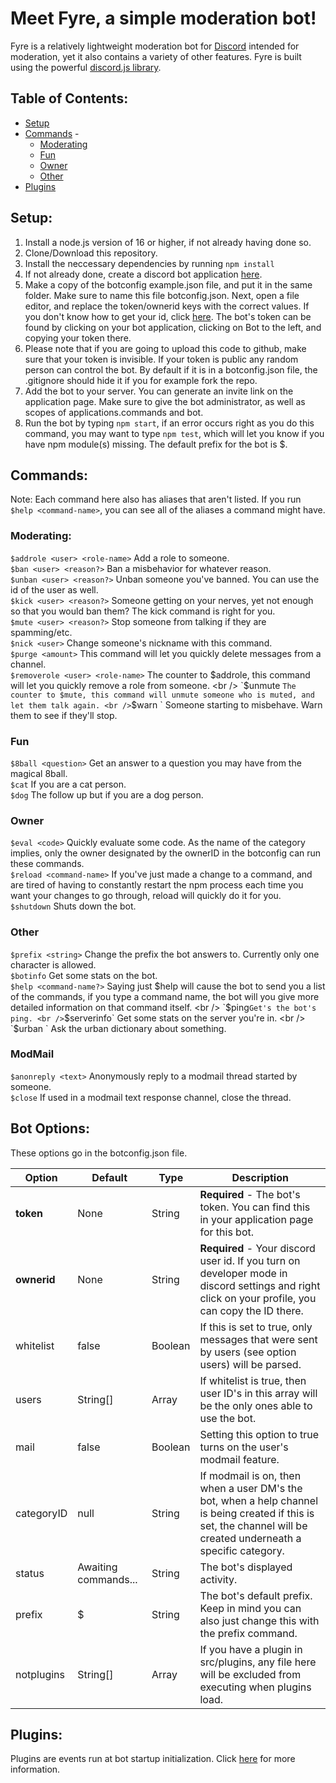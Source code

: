 # Meet Fyre, a simple moderation bot!
Fyre is a relatively lightweight moderation bot for <a href="https://discordapp.com/" target="_blank">Discord</a> intended for moderation, yet it also contains a variety of other features. Fyre is built using the powerful <a href="https://discord.js.org/" target="_blank">discord.js library</a>.

## Table of Contents:
- [Setup](#setup)
- [Commands](#commands) -
  - [Moderating](#moderating)
  - [Fun](#fun)
  - [Owner](#owner)
  - [Other](#other)
- [Plugins](#plugins)
## Setup:
1. Install a node.js version of 16 or higher, if not already having done so.
2. Clone/Download this repository.
3. Install the neccessary dependencies by running `npm install`
4. If not already done, create a discord bot application [here](https://discordapp.com/developers/applications/).
5. Make a copy of the botconfig example.json file, and put it in the same folder. Make sure to name this file botconfig.json. Next, open a file editor, and replace the token/ownerid keys with the correct values. If you don't know how to get your id, click [here](https://support.discordapp.com/hc/en-us/articles/206346498-Where-can-I-find-my-User-Server-Message-ID-). The bot's token can be found by clicking on your bot application, clicking on Bot to the left, and copying your token there. 
6. Please note that if you are going to upload this code to github, make sure that your token is invisible. If your token is public any random person can control the bot. By default if it is in a botconfig.json file, the .gitignore should hide it if you for example fork the repo.
7. Add the bot to your server. You can generate an invite link on the application page. Make sure to give the bot administrator, as well as scopes of applications.commands and bot.
8. Run the bot by typing `npm start`, if an error occurs right as you do this command, you may want to type `npm test`, which will let you know if you have npm module(s) missing. The default prefix for the bot is $.

## Commands:
Note: Each command here also has aliases that aren't listed. If you run `$help <command-name>`, you can see all of the aliases a command might have.
### Moderating:
`$addrole <user> <role-name>` Add a role to someone. <br />
`$ban <user> <reason?>` Ban a misbehavior for whatever reason. <br />
`$unban <user> <reason?>` Unban someone you've banned. You can use the id of the user as well. <br />
`$kick <user> <reason?>` Someone getting on your nerves, yet not enough so that you would ban them? The kick command is right for you. <br />
`$mute <user> <reason?>` Stop someone from talking if they are spamming/etc. <br />
`$nick <user>` Change someone's nickname with this command. <br />
`$purge <amount>` This command will let you quickly delete messages from a channel. <br />
`$removerole <user> <role-name>` The counter to $addrole, this command will let you quickly remove a role from someone. <br />
`$unmute <user>` The counter to $mute, this command will unmute someone who is muted, and let them talk again. <br />
`$warn <user> <reason>` Someone starting to misbehave. Warn them to see if they'll stop. <br />
### Fun
`$8ball <question>` Get an answer to a question you may have from the magical 8ball. <br />
`$cat` If you are a cat person. <br />
`$dog` The follow up but if you are a dog person. <br />
### Owner
`$eval <code>` Quickly evaluate some code. As the name of the category implies, only the owner designated by the ownerID in the botconfig can run these commands. <br />
`$reload <command-name>` If you've just made a change to a command, and are tired of having to constantly restart the npm process each time you want your changes to go through, reload will quickly do it for you. <br />
`$shutdown` Shuts down the bot. <br />
### Other
`$prefix <string>` Change the prefix the bot answers to. Currently only one character is allowed. <br /> 
`$botinfo` Get some stats on the bot. <br />
`$help <command-name?>` Saying just $help will cause the bot to send you a list of the commands, if you type a command name, the bot will you give more detailed information on that command itself. <br />
`$ping` Get's the bot's ping. <br />
`$serverinfo` Get some stats on the server you're in. <br />
`$urban <query>` Ask the urban dictionary about something. <br />
### ModMail
`$anonreply <text>` Anonymously reply to a modmail thread started by someone. <br />
`$close` If used in a modmail text response channel, close the thread. <br />

## Bot Options:
These options go in the botconfig.json file.

| Option | Default | Type | Description |
| ------ | ------- | --- | ----------- |
| **token** | None | String | **Required** - The bot's token. You can find this in your application page for this bot. |
| **ownerid** | None | String | **Required** - Your discord user id. If you turn on developer mode in discord settings and right click on your profile, you can copy the ID there. |
| whitelist | false | Boolean | If this is set to true, only messages that were sent by users (see option users) will be parsed. |
| users | String[] | Array | If whitelist is true, then user ID's in this array will be the only ones able to use the bot. |
| mail | false | Boolean | Setting this option to true turns on the user's modmail feature. |
| categoryID | null | String | If modmail is on, then when a user DM's the bot, when a help channel is being created if this is set, the channel will be created underneath a specific category.
| status | Awaiting commands... | String | The bot's displayed activity. |
| prefix | $ | String | The bot's default prefix. Keep in mind you can also just change this with the prefix command. |
| notplugins | String[] | Array | If you have a plugin in src/plugins, any file here will be excluded from executing when plugins load. 

## Plugins:
Plugins are events run at bot startup initialization. Click [here](src/plugins/README.md) for more information.
